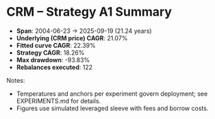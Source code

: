 # CRM – Strategy A1 Summary

- **Span**: 2004-06-23 → 2025-09-19 (21.24 years)
- **Underlying (CRM price) CAGR**: 21.07%
- **Fitted curve CAGR**: 22.39%
- **Strategy CAGR**: 18.26%
- **Max drawdown**: -93.83%
- **Rebalances executed**: 122

Notes:

- Temperatures and anchors per experiment govern deployment; see EXPERIMENTS.md for details.
- Figures use simulated leveraged sleeve with fees and borrow costs.
